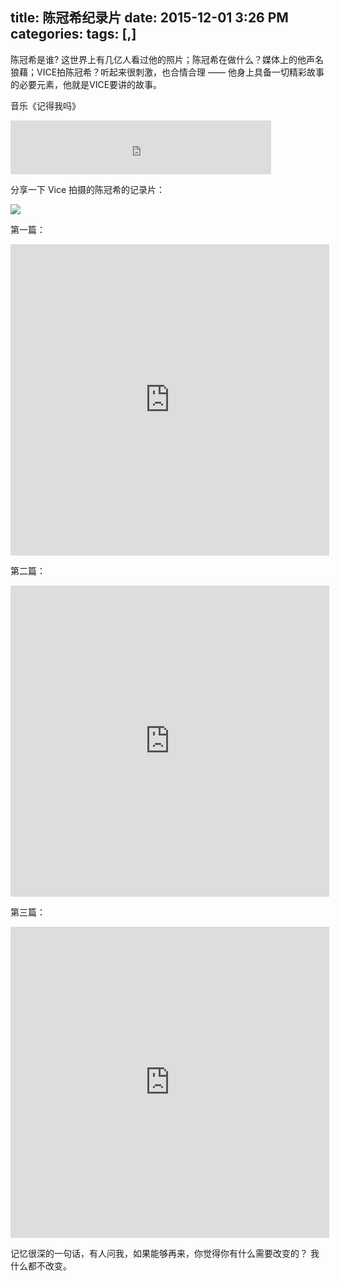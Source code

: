 title: 陈冠希纪录片
date: 2015-12-01 3:26 PM
categories: 
tags: [,]
---

陈冠希是谁? 这世界上有几亿人看过他的照片；陈冠希在做什么？媒体上的他声名狼藉；VICE拍陈冠希？听起来很刺激，也合情合理 —— 他身上具备一切精彩故事的必要元素，他就是VICE要讲的故事。

音乐《记得我吗》

<iframe frameborder="no" border="0" marginwidth="0" marginheight="0" width=417 height=86 src="http://music.163.com/outchain/player?type=2&id=65808&auto=0&height=66"></iframe>

<!--more-->
分享一下 Vice 拍摄的陈冠希的记录片：


![](http://harchiko.qiniudn.com/11886613_214644.jpg)

第一篇： 
<iframe height=498 width=510 src="http://player.youku.com/embed/XMTM5OTgzMDM4NA==" frameborder=0 allowfullscreen></iframe>

第二篇：

<iframe height=498 width=510 src="http://player.youku.com/embed/XMTQwMDc2NzIxMg==" frameborder=0 allowfullscreen></iframe>

第三篇：

<iframe height=498 width=510 src="http://player.youku.com/embed/XMTQwMTY1NzkyMA==" frameborder=0 allowfullscreen></iframe>


记忆很深的一句话，有人问我，如果能够再来，你觉得你有什么需要改变的？ 我什么都不改变。